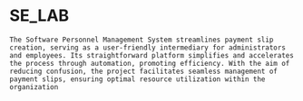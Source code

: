 # SE_LAB  
    The Software Personnel Management System streamlines payment slip creation, serving as a user-friendly intermediary for administrators and employees. Its straightforward platform simplifies and accelerates the process through automation, promoting efficiency. With the aim of reducing confusion, the project facilitates seamless management of payment slips, ensuring optimal resource utilization within the organization
